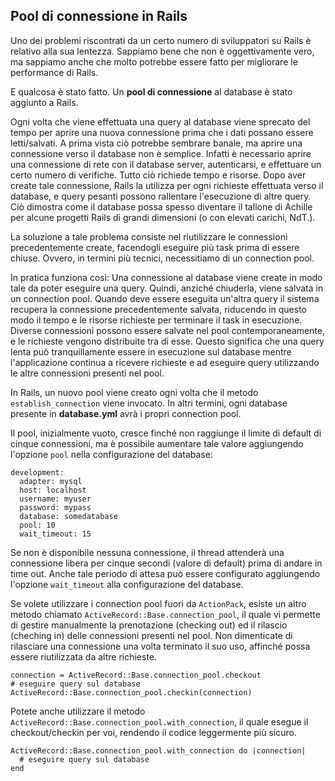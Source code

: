 ## Pool di connessione in Rails

Uno dei problemi riscontrati da un certo numero di sviluppatori su Rails è relativo alla sua lentezza. Sappiamo bene che non è oggettivamente vero, ma sappiamo anche che molto potrebbe essere fatto per migliorare le performance di Rails.

E qualcosa è stato fatto. Un **pool di connessione** al database è stato aggiunto a Rails.

Ogni volta che viene effettuata una query al database viene sprecato del tempo per aprire una nuova connessione prima che i dati possano essere letti/salvati. A prima vista ciò potrebbe sembrare banale, ma aprire una connessione verso il database non è semplice. Infatti è necessario aprire una connessione di rete con il database server, autenticarsi, e effettuare un certo numero di verifiche. Tutto ciò richiede tempo e risorse. Dopo aver create tale connessione, Rails la utilizza per ogni richieste effettuata verso il database, e query pesanti possono rallentare l'esecuzione di altre query. Ciò dimostra come il database possa spesso diventare il tallone di Achille per alcune progetti Rails di grandi dimensioni (o con elevati carichi, NdT.).

La soluzione a tale problema consiste nel riutilizzare le connessioni precedentemente create, facendogli eseguire più task prima di essere chiuse. Ovvero, in termini più tecnici, necessitiamo di un connection pool.

In pratica funziona così: Una connessione al database viene create in modo tale da poter eseguire una query. Quindi, anziché chiuderla, viene salvata in un connection pool. Quando deve essere eseguita un'altra query il sistema recupera la connessione precedentemente salvata, riducendo in questo modo il tempo e le risorse richieste per terminare il task in esecuzione. Diverse connessioni possono essere salvate nel pool contemporaneamente, e le richieste vengono distribuite tra di esse. Questo significa che una query lenta può tranquillamente essere in esecuzione sul database mentre l'applicazione continua a ricevere richieste e ad eseguire query utilizzando le altre connessioni presenti nel pool.

In Rails, un nuovo pool viene creato ogni volta che il metodo `establish_connection` viene invocato. In altri termini, ogni database presente in **database.yml** avrà i propri connection pool.

Il pool, inizialmente vuoto, cresce finché non raggiunge il limite di default di cinque connessioni, ma è possibile aumentare tale valore aggiungendo l'opzione `pool` nella configurazione del database:

	development:
	  adapter: mysql
	  host: localhost
	  username: myuser
	  password: mypass
	  database: somedatabase
	  pool: 10
	  wait_timeout: 15

Se non è disponibile nessuna connessione, il thread attenderà una connessione libera per cinque secondi (valore di default) prima di andare in time out. Anche tale periodo di attesa può essere configurato aggiungendo l'opzione `wait_timeout` alla configurazione del database.

Se volete utilizzare i connection pool fuori da `ActionPack`, esiste un altro metodo chiamato `ActiveRecord::Base.connection_pool`, il quale vi permette di gestire manualmente la prenotazione (checking out) ed il rilascio (cheching in) delle connessioni presenti nel pool. Non dimenticate di rilasciare una connessione una volta terminato il suo uso, affinché possa essere riutilizzata da altre richieste.

	connection = ActiveRecord::Base.connection_pool.checkout
	# eseguire query sul database
	ActiveRecord::Base.connection_pool.checkin(connection)

Potete anche utilizzare il metodo `ActiveRecord::Base.connection_pool.with_connection`, il quale esegue il checkout/checkin per voi, rendendo il codice leggermente più sicuro.

	ActiveRecord::Base.connection_pool.with_connection do |connection|
	  # eseguire query sul database
	end
